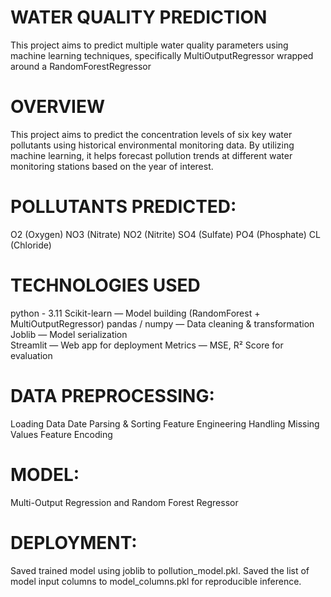# WATER QUALITY PREDICTION
This project aims to predict multiple water quality parameters using machine learning techniques, specifically MultiOutputRegressor wrapped around a RandomForestRegressor

# OVERVIEW
This project aims to predict the concentration levels of six key water pollutants using historical environmental monitoring data. By utilizing machine learning, it helps forecast pollution trends at different water monitoring stations based on the year of interest.

# POLLUTANTS PREDICTED:

O2 (Oxygen)
NO3 (Nitrate)
NO2 (Nitrite)
SO4 (Sulfate)
PO4 (Phosphate)
CL (Chloride)

 # TECHNOLOGIES USED
  python - 3.11
    Scikit-learn — Model building (RandomForest + MultiOutputRegressor)
    pandas / numpy — Data cleaning & transformation
  Joblib — Model serialization  
  Streamlit — Web app for deployment
    Metrics — MSE, R² Score for evaluation

# DATA PREPROCESSING:
Loading Data
Date Parsing & Sorting
Feature Engineering
Handling Missing Values
Feature Encoding

# MODEL:
 Multi-Output Regression and
 Random Forest Regressor

# DEPLOYMENT:
Saved trained model using joblib to pollution_model.pkl.
Saved the list of model input columns to model_columns.pkl for reproducible inference.
